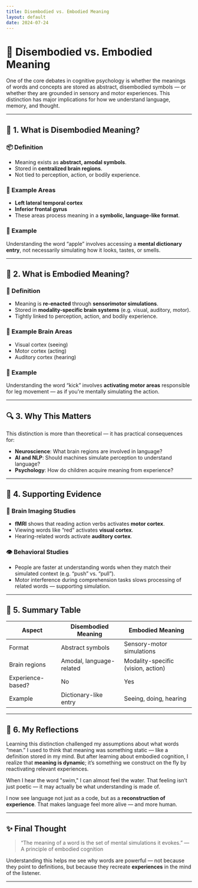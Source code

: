 ```yaml
---
title: Disembodied vs. Embodied Meaning
layout: default
date: 2024-07-24
---
```


# 🧠 Disembodied vs. Embodied Meaning

One of the core debates in cognitive psychology is whether the meanings of words and concepts are stored as abstract, disembodied symbols — or whether they are grounded in sensory and motor experiences. This distinction has major implications for how we understand language, memory, and thought.

---

## 🧩 1. What is Disembodied Meaning?

### 📦 Definition

- Meaning exists as **abstract, amodal symbols**.
- Stored in **centralized brain regions**.
- Not tied to perception, action, or bodily experience.

### 🧠 Example Areas

- **Left lateral temporal cortex**
- **Inferior frontal gyrus**
- These areas process meaning in a **symbolic, language-like format**.

### 💬 Example

Understanding the word “apple” involves accessing a **mental dictionary entry**, not necessarily simulating how it looks, tastes, or smells.

---

## 🧠 2. What is Embodied Meaning?

### 🌿 Definition

- Meaning is **re-enacted** through **sensorimotor simulations**.
- Stored in **modality-specific brain systems** (e.g. visual, auditory, motor).
- Tightly linked to perception, action, and bodily experience.

### 🧠 Example Brain Areas

- Visual cortex (seeing)
- Motor cortex (acting)
- Auditory cortex (hearing)

### 💬 Example

Understanding the word “kick” involves **activating motor areas** responsible for leg movement — as if you're mentally simulating the action.

---

## 🔍 3. Why This Matters

This distinction is more than theoretical — it has practical consequences for:

- **Neuroscience**: What brain regions are involved in language?
- **AI and NLP**: Should machines simulate perception to understand language?
- **Psychology**: How do children acquire meaning from experience?

---

## 🧠 4. Supporting Evidence

### 🧪 Brain Imaging Studies

- **fMRI** shows that reading action verbs activates **motor cortex**.
- Viewing words like “red” activates **visual cortex**.
- Hearing-related words activate **auditory cortex**.

### 👁 Behavioral Studies

- People are faster at understanding words when they match their simulated context (e.g. “push” vs. “pull”).
- Motor interference during comprehension tasks slows processing of related words — supporting simulation.

---

## 🔄 5. Summary Table

| Aspect              | Disembodied Meaning       | Embodied Meaning                   |
|---------------------|---------------------------|------------------------------------|
| Format              | Abstract symbols           | Sensory-motor simulations          |
| Brain regions       | Amodal, language-related   | Modality-specific (vision, action) |
| Experience-based?   | No                         | Yes                                |
| Example             | Dictionary-like entry      | Seeing, doing, hearing             |

---

## 💭 6. My Reflections

Learning this distinction challenged my assumptions about what words “mean.” I used to think that meaning was something static — like a definition stored in my mind. But after learning about embodied cognition, I realize that **meaning is dynamic**; it’s something we construct on the fly by reactivating relevant experiences.

When I hear the word "swim," I can almost feel the water. That feeling isn’t just poetic — it may actually be what understanding is made of.

I now see language not just as a code, but as a **reconstruction of experience**. That makes language feel more alive — and more human.

---

## ✨ Final Thought

> “The meaning of a word is the set of mental simulations it evokes.” — A principle of embodied cognition

Understanding this helps me see why words are powerful — not because they point to definitions, but because they recreate **experiences** in the mind of the listener.

---